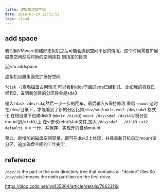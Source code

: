 ```yaml
---
title: 虚拟机增加空间
date: 2019-03-14 22:51:52
tags: cloud
---
```


## add space

我们用VMware创建好虚拟机之后可能会遇到空间不足的情况，这个时候需要扩展磁盘空间然后将新的空间挂载 到指定的目录

![vm addspace](/images/add-space.PNG)

虚拟机设置里面先扩展好空间

`fdisk -l`查看磁盘占用情况
可以看到/dev下面的sda已经到几，比如我的机器已经到2，说明新创建的分区将会是sda3

输入`fdisk /dev/sda`,然后一步一步的回车，最后输入w保持修改
重启`reboot`
这时在`/dev/`目录下，才能看到了新的分区比如`/dev/sda3`
`mkfs.ext2 /dev/sda3`  格式化
在根目录下创建disk3 (`mkdir /disk3`)
`mount /dev/sda3 /disk43/`将分区mount到`/disk3/`上
在vi修改/etc/fstab文件,加入 `/dev/sda3   /disk3 ext2 defaults 0 0` 一行，并保存，实现开机自动mount

至此，新增加的磁盘空间容量，即可在disk3上体现，并且重新开机自动mount该分区，追加磁盘空间的工作完毕。

## reference
`/dev/` is the part in the unix directory tree that contains all "device" files
So `/dev/sda9` means the ninth partition on the first drive.

https://blog.csdn.net/lyd135364/article/details/78623119